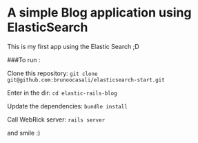 A  simple Blog application using ElasticSearch
==================

This is my first app using the Elastic Search ;D

###To run :

Clone this repository: `git clone git@github.com:brunoocasali/elasticsearch-start.git` 

Enter in the dir: `cd elastic-rails-blog`

Update the dependencies: `bundle install` 

Call WebRick server: `rails server`


and smile :)
